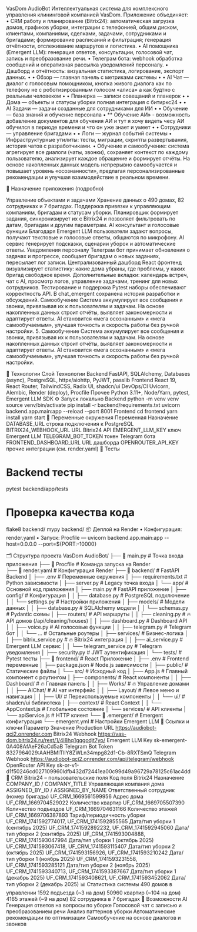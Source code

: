VasDom AudioBot Интеллектуальная система для комплексного управления клининговой компанией VasDom. Приложение объединяет: • CRM работу и планирование (Bitrix24): автоматическая загрузка домов, графиков уборки, интеграции с телефонией, общим диском, клиентами, компаниями, сделками, задачами, сотрудниками и бригадами; формирование расписаний и фильтрация; генерация отчётности, отслеживание маршрутов и логистика. • AI помощника (Emergent LLM): генерация ответов, консультации, голосовой чат, запись и преобразование речи. • Телеграм бота: webhook обработка сообщений и оперативная рассылка уведомлений персоналу. • Дашборд и отчётность: визуальная статистика, логирование, экспорт данных. • • Обзор — главная панель с метриками системы • • AI Чат — диалог с голосовым помощником, кнопка живого диалога как по телефону не с роботизированным голосом «алиса» а как будтно с реальным человеком • • Планерка — записи совещаний и планерок • • Дома — объекты и статусы уборки полная интеграция с битиркс24 • • AI Задачи — задачи созданные для сотрудниками для ИИ • • Обучение — база знаний и обучение персонала • ** Обучение АИ» - возможность добавление документов для обучения АИ и тут я хочу видеть чесу АИ обучился в периоде времени и что он уже знает и умеет • • Сотрудники — управление бригадами • • Логи — журнал событий системы • Инфраструктурные утилиты: тесты, миграции, скрипты развертывания, история чатов с разработчиками. • Обучение и самообучение: система агрегирует все диалоги (чаты, звонки), сохраняет контекст по каждому пользователю, анализирует каждое обращение и формирует отчёты. На основе накопленных данных модель непрерывно самообучается и повышает уровень «осознанности», предлагая персонализированные рекомендации и улучшая взаимодействие в реальном времени.

🎯 Назначение приложения (подробно)

Управление объектами и задачами Хранение данных о 490 домах, 82 сотрудниках и 7 бригадах. Поддержка привязки к управляющим компаниям, бригадам и статусам уборки. Планировщик формирует задания, синхронизирует их с Bitrix24 и позволяет фильтровать по датам, бригадам и другим параметрам.
AI консультант и голосовые функции Благодаря Emergent LLM пользователи задают вопросы, получают текстовые и голосовые ответы, общаются по микрофону. AI сервис генерирует подсказки, сценарии уборок и автоматические ответы.
Уведомления персоналу Телеграм бот принимает обновления о задачах и прогрессе, сообщает бригадам о новых заданиях, пересылает лог записи.
Централизованный дашборд React фронтенд визуализирует статистику: какие дома убраны, где проблемы, у каких бригад свободное время. Дополнительные вкладки: календарь встреч, чат с AI, просмотр логов, управление задачами, тренинг для новых сотрудников.
Тестирование и поддержка Pytest наборы обеспечивают корректность API. В chat_emergent сохранена история разработки и обсуждений.
Самообучение Система аккумулирует все сообщения и звонки, привязывая их к пользователям и задачам. На основе накопленных данных строит отчёты, выявляет закономерности и адаптирует ответы. AI становится «мега осознанным» и «мега самообучаемым», улучшая точность и скорость работы без ручной настройки.
5. Самообучение
Система аккумулирует все сообщения и звонки, привязывая их к пользователям и задачам. На основе накопленных данных строит отчёты, выявляет закономерности и адаптирует ответы. AI становится «мега осознанным» и «мега самообучаемым», улучшая точность и скорость работы без ручной настройки.

🧱 Технологии
Слой	Технологии
Backend	FastAPI, SQLAlchemy, Databases (async), PostgreSQL, httpx/aiohttp, PyJWT, passlib
Frontend	React 19, React Router, TailwindCSS, Radix UI, shadcn/ui
DevOps/CI	Uvicorn, Alembic, Render (deploy), Procfile
Прочее	Python 3.11+, Node/Yarn, pytest, Emergent LLM SDK
⚙️ Запуск локально
Backend
python -m venv venv 
source venv/bin/activate
pip install -r backend/requirements.txt
uvicorn backend.app.main:app --reload --port 8001
Frontend
cd frontend
yarn install
yarn start
🔧 Переменные окружения
Переменная	Назначение
DATABASE_URL	строка подключения к PostgreSQL
BITRIX24_WEBHOOK_URL	URL Bitrix24 API
EMERGENT_LLM_KEY	ключ Emergent LLM
TELEGRAM_BOT_TOKEN	токен Telegram бота
FRONTEND_DASHBOARD_URL	URL дашборда
OPENROUTER_API_KEY	прочие интеграции (см. render.yaml)
🧪 Тесты
# Backend тесты
pytest backend/app/tests

# Проверка качества кода
flake8 backend/
mypy backend/
📦 Деплой на Render
• Конфигурация: render.yaml • Запуск: Procfile — uvicorn backend.app.main:app --host=0.0.0.0 --port=${PORT:-10000}

🗂 Структура проекта
VasDom AudioBot/
├── 🚀 main.py                    # Точка входа приложения
├── 🚀 Procfile                   # Команда запуска на Render  
├── 🚀 render.yaml                # Конфигурация Render
├── 📁 backend/                   # FastAPI Backend
│   ├── .env                      # Переменные окружения
│   ├── requirements.txt          # Python зависимости
│   ├── server.py                 # Legacy точка входа
│   └── app/                      # Основной код приложения
│       ├── main.py               # FastAPI приложение
│       ├── config/               # Конфигурация
│       │   ├── database.py       # PostgreSQL подключение
│       │   └── settings.py       # Настройки приложения
│       ├── models/               # Модели данных
│       │   ├── database.py       # SQLAlchemy модели
│       │   └── schemas.py        # Pydantic схемы
│       ├── routers/              # API маршруты
│       │   ├── cleaning.py       # 🔥 API домов (/api/cleaning/houses)
│       │   ├── dashboard.py      # Dashboard API
│       │   ├── voice.py          # AI голосовые функции
│       │   ├── telegram.py       # Telegram бот
│       │   └── ...               # Остальные роутеры
│       ├── services/             # Бизнес-логика
│       │   ├── bitrix_service.py # 🔥 Bitrix24 интеграция
│       │   ├── ai_service.py     # Emergent LLM сервис
│       │   └── telegram_service.py # Telegram уведомления
│       ├── security.py           # JWT аутентификация
│       └── tests/                # Pytest тесты
├── 📁 frontend/                  # React Приложение
│   ├── .env                      # Frontend переменные
│   ├── package.json              # Node.js зависимости
│   ├── public/                   # Статические файлы
│   └── src/                      # Исходный код
│       ├── App.js                # Главный компонент с роутингом
│       ├── components/           # React компоненты
│       │   ├── Dashboard/        # 🔥 Главная панель
│       │   ├── Works/            # 🔥 Управление домами
│       │   ├── AIChat/           # AI чат интерфейс
│       │   ├── Layout/           # Левое меню и навигация
│       │   ├── UI/               # Переиспользуемые компоненты
│       │   └── ui/               # shadcn/ui библиотека
│       ├── context/              # React Context
│       │   └── AppContext.js     # Глобальное состояние
│       └── services/             # API клиенты
│           └── apiService.js     # HTTP клиент
└── 📁 .emergent/                 # Emergent конфигурация
    └── emergent.yml              # Настройки Emergent LLM
🔑 Ссылки и ключи
Параметр	Значение
Production URL	https://audiobot-qci2.onrender.com
Bitrix24 Webhook	https://vas-dom.bitrix24.ru/rest/1/4l8hq1gqgodjt7yo/
Emergent LLM Key	sk-emergent-0A408AfAeF26aCd5aB
Telegram Bot Token	8327964029:AAHBMITlIY8ZWLn34mpg82d1-Cb-8RXTSmQ
Telegram Webhook	https://audiobot-qci2.onrender.com/api/telegram/webhook
OpenRouter API Key	sk-or-v1-d1f50246cd027109960ldfb432d72441ea00c99d49a96729a78125c61ac4dd
📇 CRM Bitrix24 – пользовательские поля
Код поля Bitrix24	Назначение
COMPANY_ID / COMPANY_TITLE	Управляющая компания дома
ASSIGNED_BY_ID / ASSIGNED_BY_NAME	Ответственный сотрудник (номер бригады)
UF_CRM_1669561599956	Адрес дома
UF_CRM_1669704529022	Количество квартир
UF_CRM_1669705507390	Количество подъездов
UF_CRM_1669704631166	Количество этажей
UF_CRM_1669706387893	Тариф/периодичность уборки
UF_CRM_1741592774017, UF_CRM_1741592855565	Дата/тип уборки 1 (сентябрь 2025)
UF_CRM_1741592892232, UF_CRM_1741592945060	Дата/тип уборки 2 (сентябрь 2025)
UF_CRM_1741593004888, UF_CRM_1741593047994	Дата/тип уборки 1 (октябрь 2025)
UF_CRM_1741593067418, UF_CRM_1741593115407	Дата/тип уборки 2 (октябрь 2025)
UF_CRM_1741593156926, UF_CRM_1741593210242	Дата/тип уборки 1 (ноябрь 2025)
UF_CRM_1741593231558, UF_CRM_1741593285121	Дата/тип уборки 2 (ноябрь 2025)
UF_CRM_1741593340713, UF_CRM_1741593387667	Дата/тип уборки 1 (декабрь 2025)
UF_CRM_1741593408621, UF_CRM_1741593452062	Дата/тип уборки 2 (декабрь 2025)
📊 Статистика системы
490 домов в управлении
1592 подъезда (~3 на дом)
50960 квартир (~104 на дом)
4165 этажей (~9 на дом)
82 сотрудника в 7 бригадах
🤖 Возможности AI
Генерация ответов на вопросы по уборке
Голосовой чат с записью и преобразованием речи
Анализ паттернов уборки
Автоматические рекомендации по оптимизации
Самообучение на основе диалогов и звонков